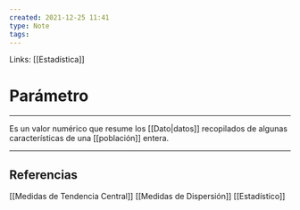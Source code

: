 ```yaml
---
created: 2021-12-25 11:41
type: Note
tags:
---
```


Links: [[Estadística]]

# Parámetro
---

Es un valor numérico que resume los [[Dato|datos]] recopilados de algunas características de una [[población]] entera.

---

## Referencias
[[Medidas de Tendencia Central]]
[[Medidas de Dispersión]]
[[Estadístico]]